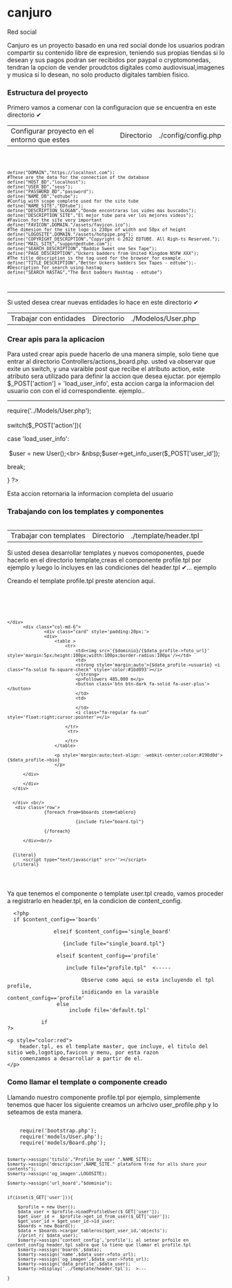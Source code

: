 # canjuro
Red social

<p>
  Canjuro es un proyecto basado en una red social donde los usuarios podran compartir su contenido
  libre de expresion, teniendo sus propias tiendas si lo desean y sus pagos podran ser recibidos por paypal
  o cryptomonedas, tendran la opcion de vender proudctos digitales como audiovisual,imagenes y musica si lo desean,
  no solo producto digitales tambien fisico.
</p>

<h3>Estructura del proyecto</h3>

<p>Primero vamos a comenar con la configuracion que se encuentra en este directorio ✔</p>
<table>
  <td>Configurar proyecto en el entorno que estes</td>
  <td>Directorio</td>
  <td>./config/config.php</td>
</table>

<code>
  
    define("DOMAIN","https://localhost.com");
    #These are the data for the connection of the database 
    define("HOST_BD","localhost");
    define("USER_BD","seus");
    define("PASSWORD_BD","password");
    define("NAME_DB","edtube");
    #Config with scope complete used for the site tube
    define("NAME_SITE","EDtube");
    define("DESCRIPTION_SLOGAN","Donde encontraras los video mas buscados");
    define("DESCRIPTION_SITE","El mejor tube para ver los mejores videos");
    #Favicon for the site very important 
    define("FAVICON",DOMAIN."/assets/favicon.ico");
    #The dimesion for the site logo is 230px of width and 50px of height
    define("LOGOSITE",DOMAIN."/assets/hotpipe.png");
    define("COPYRIGHT_DESCRIPTION","Copyright © 2022 EDTUBE. All Righ-ts Reserved.");
    define("MAIL_SITE","suppor@edtube.com");
    define("SEARCH_DESCRIPTION","Baddie Sweet one Sex Tape");
    define("PAGE_DESCRIPTION","Uckers badders from United Kingdom NSFW XXX");
    #The title description is the tag used for the browser for example..
    define("TITLE_DESCRIPTION","Better Uckers badders Sex Tapes - edtube");-
    #Description for search using hastag
    define("SEARCH_HASTAG","The Best badders Hashtag - edtube")
 
</code>
<hr>


<p>Si usted desea crear nuevas entidades lo hace en este directorio ✔</p>
<table>
  <td>Trabajar con entidades</td>
  <td>Directorio</td>
  <td>./Modelos/User.php</td>
<table>

 <h3>Crear apis para la aplicacion</h3>
 <p>Para usted crear apis puede hacerlo de una manera simple, solo tiene que entrar al directorio Controllers/actions_board.php.
  usted va observar que exite un switch, y una varaible post que recibe el atributo action, este atributo sera utilizado para 
  definir la accion que desea ejuctar. por ejemplo $_POST['action'] = 'load_user_info', esta accion carga la informacion del usuario con
  con el id  correspondiente. ejemplo..<br/>
  <hr>
  <?php
  <br>
  require('../Models/User.php');
  <br><br>
  switch($_POST['action']){
    
   case 'load_user_info':<br><br>
        &nbsp;$user = new User();<br>
        &nbsp;$user->get_info_user($_POST['user_id']);
   
   break;
   
   
  }
  ?>
   <p>Esta accion retornaria la informacion completa del usuario</p>
  </p>
  
  <h3>Trabajando con los templates y componentes</h3>
    <table>
      <td>Trabajar con templates</td>
      <td>Directorio</td>
      <td>./template/header.tpl</td>
    <table>
  <p>Si usted desea desarrollar templates y nuevos comoponentes, puede hacerlo en el directorio template,creas
      el componente profile.tpl por ejemplo y luego lo incluyes en las condiciones del header.tpl ✔... ejemplo<br>
  </p>
  <p>
    Creando el template profile.tpl preste atencion aqui.
  </p>
  <code>
    <div class="col-md-3">
      
    </div> 
          <div class="col-md-6">
                  <div class="card" style='padding:20px;'>
                  <div>
                      <table >
                          <tr>
                              <td><img src='{$dominio}/{$data_profile->foto_url}' style='margin:5px;height:100px;width:100px;border-radius:100px'/></td>
                              <td>
                              <strong style='margin:auto'>{$data_profile->usuario} <i class="fa-solid fa-square-check" style='color:#1bd093'></i>
                              </strong>
                              <p>Followers 485,000 m</p>
                              <button class='btn btn-dark fa-solid fa-user-plus'></button>
                              </td>
                              <td>

                              </td>
                              <i class="fa-regular fa-sun" style='float:right;cursor:pointer'></i>

                          </tr>
                           <tr>

                          </tr>
                      </table>

                      <p style='margin:auto;text-align: -webkit-center;color:#190d0d'>{$data_profile->bio} 
                      </p>

          </div>

          </div>
      </div>


      </div> <br/>
       <div class='row'>
                  {foreach from=$boards item=tablero}

                              {include file="board.tpl"}

                  {/foreach}

          </div><br/>


      {literal}
          <script type="text/javascript" src=''></script>
      {/literal}


  
  </code>
  <p>
    Ya que tenemos el componente o template user.tpl creado, vamos proceder a registrarlo en header.tpl,
    en la condicion de content_config.
  </p>
  
                
      <?php        
      if $content_config=='boards'
                
                   elseif $content_config=='single_board'
                   
                      {include file="single_board.tpl"}
                      
                    elseif $content_config=='profile'
                       
                       include file="profile.tpl"  <-----
                              
                            Observe como aqui se esta incluyendo el tpl profile, 
                            inidicando en la varaible content_config=='profile'                                        
                    else
                        include file='default.tpl'

               if
    ?>
  
    <p style="color:red">
        header.tpl, es el template master, que incluye, el titulo del sitio web,logotipo,favicon y menu, por esta razon
        comenzamos a desarrollar a partir de el.
    </p>
    
    
 <h3>Como llamar el template o componente creado</h3>
 <p>Llamando nuestro componente profile.tpl por ejemplo, simplemente tenemos que hacer los siguiente
 creamos un arhcivo user_profile.php y lo seteamos de esta manera.
 </p>
                         
 <code>
    require('bootstrap.php');
    require('models/User.php');
    require('models/Board.php');


    $smarty->assign('titulo',"Profile by user ".NAME_SITE);
    $smarty->assign('descripcion',NAME_SITE." plataform free for alls share your contents");
    $smarty->assign('og_imagen',LOGOSITE);
    
    $smarty->assign('url_board',"$dominio");


    if(isset($_GET['user'])){

        $profile = new User();
        $data_user = $profile->LoadProfileUser($_GET['user']);
        $get_user_id =  $profile->get_id_from_user($_GET['user']);
        $get_user_id = $get_user_id->id_user;
        $boards = new Board();
        $data = $boards->cargar_tableros($get_user_id,'objects');
        //print_r( $data_user);
        $smarty->assign('content_config','profile'); al setear prfoile en content_config header.tpl sabra que lo tiene que llamar el profile.tpl
        $smarty->assign('boards',$data);
        $smarty->assign('name',$data_user->foto_url);
        $smarty->assign('og_imagen',$data_user->foto_url);
        $smarty->assign('data_profile',$data_user);
        $smarty->display('../template/header.tpl');  >---

    }

 
 
 </code>
                         
                         

  
